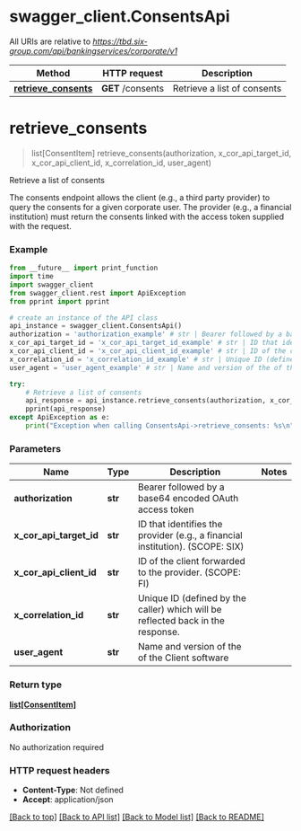# swagger_client.ConsentsApi

All URIs are relative to *https://tbd.six-group.com/api/bankingservices/corporate/v1*

Method | HTTP request | Description
------------- | ------------- | -------------
[**retrieve_consents**](ConsentsApi.md#retrieve_consents) | **GET** /consents | Retrieve a list of consents


# **retrieve_consents**
> list[ConsentItem] retrieve_consents(authorization, x_cor_api_target_id, x_cor_api_client_id, x_correlation_id, user_agent)

Retrieve a list of consents

The consents endpoint allows the client (e.g., a third party provider) to query the consents for a given corporate user. The provider (e.g., a financial institution) must return the consents linked with the access token supplied with the request. 

### Example
```python
from __future__ import print_function
import time
import swagger_client
from swagger_client.rest import ApiException
from pprint import pprint

# create an instance of the API class
api_instance = swagger_client.ConsentsApi()
authorization = 'authorization_example' # str | Bearer followed by a base64 encoded OAuth access token
x_cor_api_target_id = 'x_cor_api_target_id_example' # str | ID that identifies the provider (e.g., a financial institution). (SCOPE: SIX)
x_cor_api_client_id = 'x_cor_api_client_id_example' # str | ID of the client forwarded to the provider. (SCOPE: FI)
x_correlation_id = 'x_correlation_id_example' # str | Unique ID (defined by the caller) which will be reflected back in the response.
user_agent = 'user_agent_example' # str | Name and version of the of the Client software

try:
    # Retrieve a list of consents
    api_response = api_instance.retrieve_consents(authorization, x_cor_api_target_id, x_cor_api_client_id, x_correlation_id, user_agent)
    pprint(api_response)
except ApiException as e:
    print("Exception when calling ConsentsApi->retrieve_consents: %s\n" % e)
```

### Parameters

Name | Type | Description  | Notes
------------- | ------------- | ------------- | -------------
 **authorization** | **str**| Bearer followed by a base64 encoded OAuth access token | 
 **x_cor_api_target_id** | **str**| ID that identifies the provider (e.g., a financial institution). (SCOPE: SIX) | 
 **x_cor_api_client_id** | **str**| ID of the client forwarded to the provider. (SCOPE: FI) | 
 **x_correlation_id** | **str**| Unique ID (defined by the caller) which will be reflected back in the response. | 
 **user_agent** | **str**| Name and version of the of the Client software | 

### Return type

[**list[ConsentItem]**](ConsentItem.md)

### Authorization

No authorization required

### HTTP request headers

 - **Content-Type**: Not defined
 - **Accept**: application/json

[[Back to top]](#) [[Back to API list]](../README.md#documentation-for-api-endpoints) [[Back to Model list]](../README.md#documentation-for-models) [[Back to README]](../README.md)

